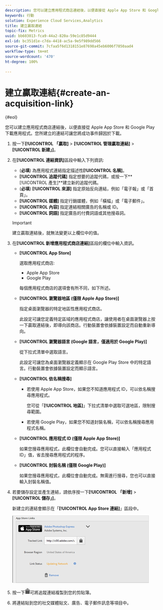 ```yaml
---
description: 您可以建立應用程式商店連結後，以便直接從 Apple App Store 和 Google Play 下載應用程式。您所建立的連結可讓您將成功事件歸因於下載。
keywords: 行動
solution: Experience Cloud Services,Analytics
title: 建立贏取連結
topic-fix: Metrics
uuid: bb603013-fca9-44a2-820a-59e1c85d9444
exl-id: bc351d1e-c7da-4418-ac5a-9e5f989dd566
source-git-commit: 7cfaa5f6d1318151e87698a45eb6006f7850aad4
workflow-type: tm+mt
source-wordcount: '470'
ht-degree: 100%

---
```


# 建立贏取連結{#create-an-acquisition-link}

{#eol}

您可以建立應用程式商店連結後，以便直接從 Apple App Store 和 Google Play 下載應用程式。您所建立的連結可讓您將成功事件歸因於下載。

1. 按一下&#x200B;**[!UICONTROL 「贏取]** > **[!UICONTROL 管理贏取連結]** > **[!UICONTROL 新建」]**。
1. 在&#x200B;**[!UICONTROL 連結資訊]**&#x200B;區段中輸入下列資訊:

   * (**必填**) 為應用程式連結指定描述性&#x200B;**[!UICONTROL 名稱]**。
   * **[!UICONTROL 追蹤代碼]**
指定想要的追蹤代碼，或按一下**[!UICONTROL 產生]**&#x200B;建立新的追蹤代碼。
   * (**必填**) **[!UICONTROL 來源]**
指定原始反向連結，例如「電子報」或「首頁」。
   * **[!UICONTROL 媒體]**
指定行銷媒體，例如「橫幅」或「電子郵件」。
   * **[!UICONTROL 內容]**
指定連結相關廣告的名稱或 ID。
   * **[!UICONTROL 詞語]**
指定廣告的付費詞語或其他搜尋詞。
   >[!IMPORTANT]
   >
   >建立贏取連結後，就無法變更以上欄位中的值。

1. 在&#x200B;**[!UICONTROL 新增應用程式商店連結]**&#x200B;區段的欄位中輸入資訊。

   * **[!UICONTROL App Store]**

      選取應用程式商店:
      * Apple App Store
      * Google Play

      每個應用程式商店的選項會有所不同，如下所述。

   * **[!UICONTROL 瀏覽器地區 (僅限 Apple App Store)]**

      指定桌面瀏覽器的特定地區性應用程式商店。

      此設定可讓您定義特定區域的應用程式商店，讓使用者在桌面瀏覽器上按一下贏取連結後，即導向該商店。行動裝置會依據裝置設定而自動重新導向。

   * **[!UICONTROL 瀏覽器語言 (Google 語言，僅適用於 Google Play)]**

      從下拉式清單中選取語言。

      此設定可讓您為桌面瀏覽器定義顯示在 Google Play Store 中的特定語言。行動裝置會依據裝置設定而顯示語言。

   * **[!UICONTROL 依名稱搜尋]**

      * 若使用 Apple App Store，如果您不知道應用程式 ID，可以依名稱搜尋應用程式。

         您可從「**[!UICONTROL 地區]**」下拉式清單中選取可選地區，限制搜尋範圍。

      * 若使用 Google Play，如果您不知道封裝名稱，可以依名稱搜尋應用程式名稱。
   * **[!UICONTROL 應用程式 ID (僅限 Apple App Store)]**

      如果您搜尋應用程式，此欄位會自動完成。您可以直接輸入「應用程式 ID」值，省去搜尋應用程式的程序。

   * **[!UICONTROL 封裝名稱 (僅限 Google Play)]**

      如果您搜尋應用程式，此欄位會自動完成。無需進行搜尋，您也可以直接輸入封裝名稱值。



1. 若要儲存設定並產生連結，請依序按一下&#x200B;**[!UICONTROL 「新增]** > **[!UICONTROL 儲存」]**。

   新建立的連結會顯示在「**[!UICONTROL App Store 連結]**」區段中。

   ![商店連結](assets/apps_store_links.png)

1. 按一下![剪貼簿圖示](assets/icon_clipboard.png)可將追蹤連結複製到您的剪貼簿。

1. 將連結貼到您的社交媒體貼文、廣告、電子郵件訊息等項目中。
